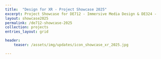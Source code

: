 ```yaml
---
title:  "Design for XR - Project Showcase 2025"
excerpt: Project Showcase for DE712 - Immersive Media Design & DE324 - Digital Media Technologies
layout: showcase2025
permalink: /de712-showcase-2025
collection: projects
entries_layout: grid

header:
    teaser: /assets/img/updates/icon_showcase_xr_2025.jpg

---
```

